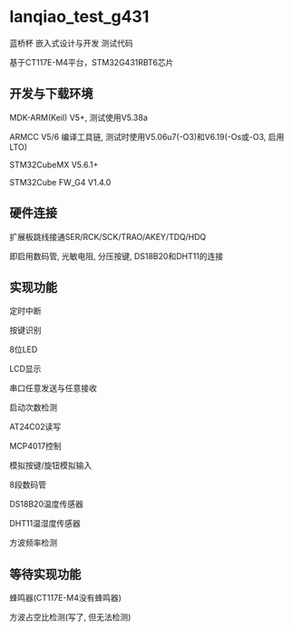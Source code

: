 # lanqiao_test_g431

蓝桥杯 嵌入式设计与开发 测试代码

基于CT117E-M4平台，STM32G431RBT6芯片

## 开发与下载环境

MDK-ARM(Keil) V5+, 测试使用V5.38a

ARMCC V5/6 编译工具链, 测试时使用V5.06u7(-O3)和V6.19(-Os或-O3, 启用LTO)

STM32CubeMX V5.6.1+

STM32Cube FW_G4 V1.4.0

## 硬件连接

扩展板跳线接通SER/RCK/SCK/TRAO/AKEY/TDQ/HDQ

即启用数码管, 光敏电阻, 分压按键, DS18B20和DHT11的连接

## 实现功能

定时中断

按键识别

8位LED

LCD显示

串口任意发送与任意接收

启动次数检测

AT24C02读写

MCP4017控制

模拟按键/旋钮模拟输入

8段数码管

DS18B20温度传感器

DHT11温湿度传感器

方波频率检测

## 等待实现功能

蜂鸣器(CT117E-M4没有蜂鸣器)

方波占空比检测(写了, 但无法检测)
